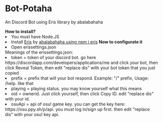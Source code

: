 # Bot-Potaha
<p>An Discord Bot using Eris library by abalabahaha</p>
<strong>How to install?</strong>
<li>You must have Node.JS</li>
<li>Install <a href="https://github.com/abalabahaha/eris">Eris</a> by <a href="https://github.com/abalabahaha">abalabahaha using npm i eris</a>
<strong>Now to configurate it</strong>
<li>Open erissettings.json</li>
Meanings of the erissettings.json:
<li>token = token of your discord bot. go here https://discordapp.com/developers/applications/me and click your bot, then click Reveal Token, then edit "replace dis" with your bot token that you just copied</li>
<li>prefix = prefix that will your bot respond. Example: "/" prefix, Usage: /help. like that</li>
<li>playing = playing status. you may know yourself what this means</li>
<li>oid = ownerid. Just click yourself, then click Copy ID. edit "replace dis" with your id.</li>
<li>osuApi = api of osu! game key. you can get the key here: https://osu.ppy.sh/p/api. you must log in/sign up first. then edit "replace dis" with your osu! key api.</li>

